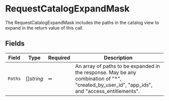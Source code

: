 # RequestCatalogExpandMask

 The RequestCatalogExpandMask includes the paths in the catalog view to expand in the return value of this call.



## Fields

| Field                                                                                                                                          | Type                                                                                                                                           | Required                                                                                                                                       | Description                                                                                                                                    |
| ---------------------------------------------------------------------------------------------------------------------------------------------- | ---------------------------------------------------------------------------------------------------------------------------------------------- | ---------------------------------------------------------------------------------------------------------------------------------------------- | ---------------------------------------------------------------------------------------------------------------------------------------------- |
| `Paths`                                                                                                                                        | []*string*                                                                                                                                     | :heavy_minus_sign:                                                                                                                             |  An array of paths to be expanded in the response. May be any combination of "*", "created_by_user_id", "app_ids", and "access_entitlements".<br/> |